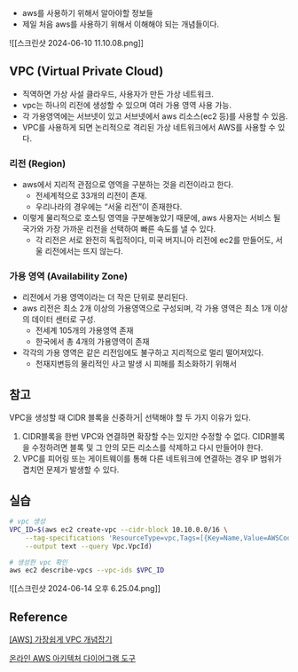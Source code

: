 

- aws를 사용하기 위해서 알아야할 정보들
- 제일 처음 aws를 사용하기 위해서 이해해야 되는 개념들이다.

![[스크린샷 2024-06-10 11.10.08.png]]

## VPC (Virtual Private Cloud)

- 직역하면 가상 사설 클라우드, 사용자가 만든 가상 네트워크.
- vpc는 하나의 리전에 생성할 수 있으며 여러 가용 영역 사용 가능.
- 각 가용영역에는 서브넷이 있고 서브넷에서 aws 리소스(ec2 등)를 사용할 수 있음.
- VPC를 사용하게 되면 논리적으로 격리된 가상 네트워크에서 AWS를 사용할 수 있다.

### 리전 (Region)

- aws에서 지리적 관점으로 영역을 구분하는 것을 리전이라고 한다.
    - 전세계적으로 33개의 리전이 존재.
    - 우리나라의 경우에는 “서울 리전”이 존재한다.
- 이렇게 물리적으로 호스팅 영역을 구분해놓았기 때문에, aws 사용자는 서비스 될 국가와 가장 가까운 리전을 선택하여 빠른 속도를 낼 수 있다.
    - 각 리전은 서로 완전히 독립적이다, 미국 버지니아 리전에 ec2를 만들어도, 서울 리전에서는 뜨지 않는다.

### 가용 영역 (Availability Zone)

- 리전에서 가용 영역이라는 더 작은 단위로 분리된다.
- aws 리전은 최소 2개 이상의 가용영역으로 구성되며, 각 가용 영역은 최소 1개 이상의 데이터 센터로 구성.
    - 전세계 105개의 가용영역 존재
    - 한국에서 총 4개의 가용영역이 존재
- 각각의 가용 영역은 같은 리전임에도 불구하고 지리적으로 멀리 떨어져있다.
    - 천재지변등의 물리적인 사고 발생 시 피해를 최소화하기 위해서

## 참고

VPC을 생성할 때 ClDR 블록을 신중하거| 선택해야 할 두 가지 이유가 있다.

1. CIDR블록을 한번 VPC와 연결하면 확장할 수는 있지만 수정할 수 없다. CIDR블록을 수정하려면 블록 및 그 안의 모든 리소스를 삭제하고 다시 만들어야 한다.
2. VPC를 피어링 또는 게이트웨이를 통해 다른 네트워크에 연결하는 경우 IP 범위가 겹치먼 문제가 발생할 수 있다.

## 실습

```bash
# vpc 생성
VPC_ID=$(aws ec2 create-vpc --cidr-block 10.10.0.0/16 \
    --tag-specifications 'ResourceType=vpc,Tags=[{Key=Name,Value=AWSCookbook201}]' \
    --output text --query Vpc.VpcId)

# 생성한 vpc 확인
aws ec2 describe-vpcs --vpc-ids $VPC_ID
```

![[스크린샷 2024-06-14 오후 6.25.04.png]]


## Reference

[[AWS] 가장쉽게 VPC 개념잡기](https://medium.com/harrythegreat/aws-%EA%B0%80%EC%9E%A5%EC%89%BD%EA%B2%8C-vpc-%EA%B0%9C%EB%85%90%EC%9E%A1%EA%B8%B0-71eef95a7098)

[온라인 AWS 아키텍처 다이어그램 도구](https://online.visual-paradigm.com/ko/diagrams/features/aws-architecture-diagram-tool/)